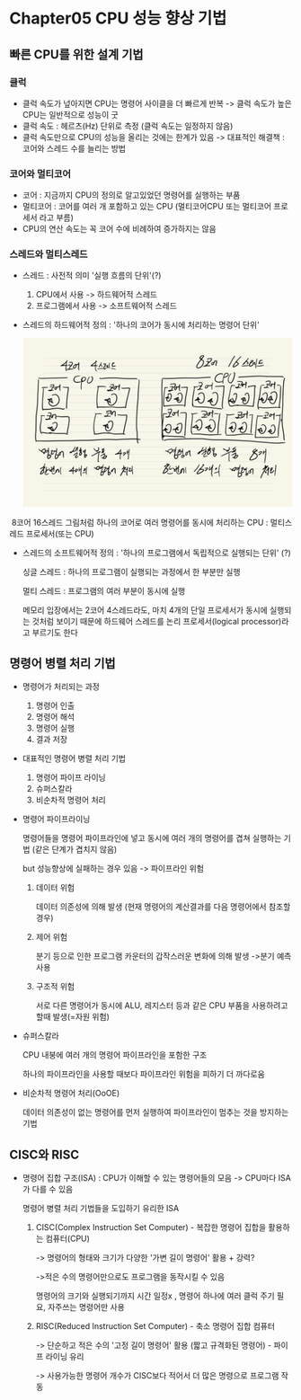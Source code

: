 # Chapter05 CPU 성능 향상 기법

## 빠른 CPU를 위한 설계 기법

### 클럭

- 클럭 속도가 넢아지면 CPU는 명령어 사이클을 더 빠르게 반복 -> 클럭 속도가 높은 CPU는 일반적으로 성능이 굿
- 클럭 속도 : 헤르츠(Hz) 단위로 측정 (클럭 속도는 일정하지 않음)
- 클럭 속도만으로 CPU의 성능을 올리는 것에는 한계가 있음 -> 대표적인 해결책 : 코어와 스레드 수를 늘리는 방법

### 코어와 멀티코어

- 코어 : 지금까지 CPU의 정의로 알고있었던 명령어를 실행하는 부품
- 멀티코어 : 코어를 여러 개 포함하고 있는 CPU (멀티코어CPU 또는 멀티코어 프로세서 라고 부름)
- CPU의 연산 속도는 꼭 코어 수에 비례하여 증가하지는 않음

### 스레드와 멀티스레드

- 스레드 : 사전적 의미 '실행 흐름의 단위'(?)

  1.    CPU에서 사용         -> 하드웨어적 스레드
  2.    프로그램에서 사용    -> 소프트웨어적 스레드

- 스레드의 하드웨어적 정의 : '하나의 코어가 동시에 처리하는 명령어 단위'

  <img src = "https://github.com/mingyu2157/computer-architecture/blob/main/%EC%BD%94%EC%96%B4%20%EC%8A%A4%EB%A0%88%EB%93%9C.jpg?raw=true">

​				8코어 16스레드 그림처럼 하나의 코어로 여러 명령어를 동시에 처리하는 CPU : 멀티스레드 프로세서(또는 CPU)

- 스레드의 소프트웨어적 정의 : '하나의 프로그램에서 독립적으로 실행되는 단위' (?)

  싱글 스레드 : 하나의 프로그램이 실행되는 과정에서 한 부분만 실행

  멀티 스레드 : 프로그램의 여러 부분이 동시에 실행

   

  메모리 입장에서는 2코어 4스레드라도, 마치 4개의 단일 프로세서가 동시에 실행되는 것처럼 보이기 때문에 하드웨어 스레드를 논리 프로세서(logical processor)라고 부르기도 한다

  

## 명령어 병렬 처리 기법

- 명령어가 처리되는 과정
  1. 명령어 인출
  2. 명령어 해석
  3. 명령어 실행
  4. 결과 저장

- 대표적인 명령어 병렬 처리 기법

  1. 명령어 파이프 라이닝
  2. 슈퍼스칼라
  3. 비순차적 명령어 처리

- 명령어 파이프라이닝

  명령어들을 명령어 파이프라인에 넣고 동시에 여러 개의 명령어를 겹쳐 실행하는 기법 (같은 단계가 겹치지 않음)

  but 성능향상에 실패하는 경우 있음 -> 파이프라인 위험

  1. 데이터 위험

     데이터 의존성에 의해 발생  (현재 명령어의 계산결과를 다음 명령어에서 참조할 경우)

  2. 제어 위험

     분기 등으로 인한 프로그램 카운터의 갑작스러운 변화에 의해 발생 ->분기 예측 사용

  3. 구조적 위험

     서로 다른 명령어가 동시에 ALU, 레지스터 등과 같은 CPU 부품을 사용하려고 할때 발생(=자원 위험)

- 슈퍼스칼라

  CPU 내붕에 여러 개의 명령어 파이프라인을 포함한 구조

  하나의 파이프라인을 사용할 때보다 파이프라인 위험을 피하기 더 까다로움

- 비순차적 명령어 처리(OoOE)

  데이터 의존성이 없는 명령어를 먼저 실행하여 파이프라인이 멈추는 것을 방지하는 기법

## CISC와 RISC

- 명령어 집합 구조(ISA) : CPU가 이해할 수 있는 명령어들의 모음 -> CPU마다 ISA가 다를 수 있음

  명령어 병렬 처리 기법들을 도입하기 유리한 ISA

  1. CISC(Complex Instruction Set Computer) - 복잡한 명령어 집합을 활용하는 컴퓨터(CPU)

     -> 명령어의 형태와 크기가 다양한 '가변 길이 명령어' 활용 + 강력?

     ->적은 수의 명령어만으로도 프로그램을 동작시킬 수 있음

     명령어의 크기와 실행되기까지 시간 일정x , 명령어 하나에 여러 클럭 주기 필요, 자주쓰는 명령어만 사용

  2. RISC(Reduced Instruction Set Computer) - 축소 명령어 집합 컴퓨터

     -> 단순하고 적은 수의 '고정 길이 명령어' 활용 (짧고 규격화된 명령어) - 파이프 라이닝 유리

     -> 사용가능한 명령어 개수가 CISC보다 적어서 더 많은 명령으로 프로그램 작동
